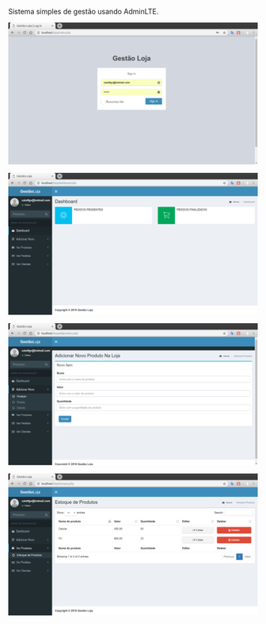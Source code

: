 Sistema simples de gestão usando AdminLTE.


<p align="center">
<img src="screenshots/login.png" width="720">
</p>

<p align="center">
<img src="screenshots/dashboard.png" width="720">
</p>

<p align="center">
<img src="screenshots/addproduto.png" width="720">
</p>

<p align="center">
<img src="screenshots/listaprodutos.png" width="720">
</p>
